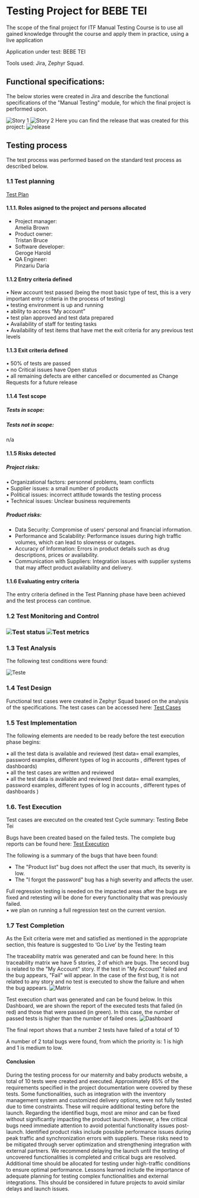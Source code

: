<h1>Testing Project for BEBE TEI</h1>

The scope of the final project for ITF Manual Testing Course is to use all gained knowledge throught the course and apply them in practice, using a live application

Application under test: BEBE TEI

Tools used: Jira, Zephyr Squad.

<h2>Functional specifications:</h2>

The below stories were created in Jira and describe the functional specifications of the "Manual Testing" module, for which the final project is performed upon.

<img src="Story1.png" alt="Story 1">
<img src="Story2.png" alt="Story 2">
Here you can find the release that was created for this project:

<img src="release1.png" alt="release">

<h2>Testing process</h2>

The test process was performed based on the standard test process as described below.

<h3>1.1 Test planning</h3>

<a href="Test plan - Bebe Tei.pdf">Test Plan</a>

<h4>1.1.1. Roles asigned to the project and persons allocated</h4>


<ul>
  <li>Project manager:</li>Amelia Brown
  <li>Product owner:</li>Tristan Bruce
  <li>Software developer:</li>Geroge Harold
  <li>QA Engineer:</li>Pinzariu Daria
</ul>

<h4> 1.1.2 Entry criteria defined </h4>

• New account test passed (being the most basic type of test, this is a very important entry criteria in the process of testing)<br>
• testing environment is up and running<br>
• ability to access “My account”<br>
• test plan approved and test data prepared<br>
• Availability of staff for testing tasks<br>
• Availability of test items that have met the exit criteria for any previous test levels<br>

<h4> 1.1.3 Exit criteria defined </h4>

• 50% of tests are passed<br>
• no Critical issues have Open status<br>
• all remaining defects are either cancelled or documented as Change Requests for a
future release<br>

<h4> 1.1.4 Test scope</h4>

<h5> Tests in scope: </h5>




<h5>Tests not in scope: </h5>

n/a

<h4>1.1.5 Risks detected</h4>

<h5>Project risks:</h5>

• Organizational factors: personnel problems, team conflicts<br>
• Supplier issues: a small number of products<br>
• Political issues: incorrect attitude towards the testing process<br>
• Technical issues: Unclear business requirements<br>

<h5> Product risks: </h5>

- Data Security: Compromise of users' personal and financial information.<br>
- Performance and Scalability: Performance issues during high traffic volumes, which can lead to slowness or outages.<br>
- Accuracy of Information: Errors in product details such as drug descriptions, prices or availability.<br>
- Communication with Suppliers: Integration issues with supplier systems that may affect product availability and delivery.<br>

<h4>1.1.6 Evaluating entry criteria</h4>

The entry criteria defined in the Test Planning phase have been achieved and the test process can continue.

<h3>1.2 Test Monitoring and Control<h3>

<img src="poza1.png" alt="Test status">
<img src="poza2.png" alt="Test metrics">

<h3> 1.3 Test Analysis </h3>

The following test conditions were found: <br>

<img src="teste.png" alt="Teste">

<h3>1.4 Test Design</h3>

Functional test cases were created in Zephyr Squad based on the analysis of the specifications. The test cases can be accessed here: <a href="test_cases.xlsx">Test Cases</a>

<h3>1.5 Test Implementation</h3>

The following elements are needed to be ready before the test execution phase begins:

• all the test data is available and reviewed (test data= email examples, password examples, different types of log in accounts , different types of dashboards)<br>
• all the test cases are written and reviewed<br>
• all the test data is available and reviewed (test data= email examples, password examples, different types of log in accounts , different types of dashboards )<br>

<h3>1.6. Test Execution </h3>

Test cases are executed on the created test Cycle summary: Testing Bebe Tei

Bugs have been created based on the failed tests. The complete bug reports can be found here: <a href="test_execution.xml">Test Execution</a>

The following is a summary of the bugs that have been found:<br>
- The "Product list" bug does not affect the user that much, its severity is low.<br>
- The "I forgot the password" bug has a high severity and affects the user.<br>

Full regression testing is needed on the impacted areas after the bugs are fixed and retesting will be done for every functionality that was previously failed.<br>
• we plan on running a full regression test on the current version.

<h3> 1.7 Test Completion</h3>
As the Exit criteria were met and satisfied as mentioned in the appropriate section, this feature is suggested to ‘Go Live’ by the Testing team

The traceability matrix was generated and can be found here: 
In this traceability matrix we have 5 stories, 2 of which are bugs. The second bug is related to the "My Account" story. If the test in "My Account" failed and the bug appears, "Fail" will appear.
In the case of the first bug, it is not related to any story and no test is executed to show the failure and when the bug appears.
<img src="matrice2.png" alt="Matrix">

Test execution chart was generated and can be found below. 
In this Dashboard, we are shown the report of the executed tests that failed (in red) and those that were passed (in green).  In this case, the number of passed tests is higher than the number of failed ones.
<img src="Dashboard.png" alt="Dashboard">

The final report shows that a number 2 tests have failed of a total of 10

A number of 2 total bugs were found, from which the priority is: 1 is high and 1 is medium to low.

<h4>Conclusion</h4>
During the testing process for our maternity and baby products website, a total of 10 tests were created and executed. Approximately 85% of the requirements specified in the project documentation were covered by these tests.
Some functionalities, such as integration with the inventory management system and customized delivery options, were not fully tested due to time constraints. These will require additional testing before the launch.
Regarding the identified bugs, most are minor and can be fixed without significantly impacting the product launch. However, a few critical bugs need immediate attention to avoid potential functionality issues post-launch.
Identified product risks include possible performance issues during peak traffic and synchronization errors with suppliers. These risks need to be mitigated through server optimization and strengthening integration with external partners.
We recommend delaying the launch until the testing of uncovered functionalities is completed and critical bugs are resolved. Additional time should be allocated for testing under high-traffic conditions to ensure optimal performance.
Lessons learned include the importance of adequate planning for testing complex functionalities and external integrations. This should be considered in future projects to avoid similar delays and launch issues.
